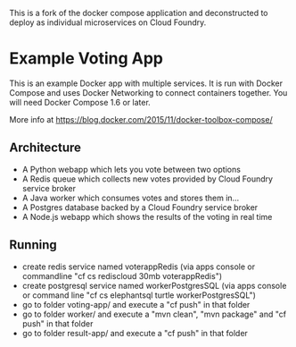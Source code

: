 This is a fork of the docker compose application and deconstructed to deploy as individual microservices on Cloud Foundry. 


Example Voting App
==================

This is an example Docker app with multiple services. It is run with Docker Compose and uses Docker Networking to connect containers together. You will need Docker Compose 1.6 or later.

More info at https://blog.docker.com/2015/11/docker-toolbox-compose/

Architecture
-----

* A Python webapp which lets you vote between two options
* A Redis queue which collects new votes provided by Cloud Foundry service broker
* A Java worker which consumes votes and stores them in…
* A Postgres database backed by a Cloud Foundry service broker
* A Node.js webapp which shows the results of the voting in real time

Running
-------

* create redis service named voterappRedis (via apps console or commandline "cf cs rediscloud 30mb voterappRedis")
* create postgresql service named workerPostgresSQL (via apps console or command line "cf cs elephantsql turtle workerPostgresSQL") 
* go to folder voting-app/ and execute a "cf push" in that folder
* go to folder worker/ and execute a "mvn clean", "mvn package" and "cf push" in that folder
* go to folder result-app/ and execute a "cf push" in that folder

